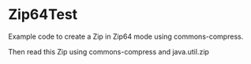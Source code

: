 # Zip64Test

Example code to create a Zip in Zip64 mode using commons-compress.

Then read this Zip using commons-compress and java.util.zip 
